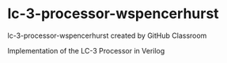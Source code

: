 # lc-3-processor-wspencerhurst
lc-3-processor-wspencerhurst created by GitHub Classroom

Implementation of the LC-3 Processor in Verilog
